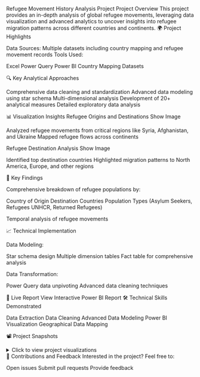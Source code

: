 Refugee Movement History Analysis Project
Project Overview
This project provides an in-depth analysis of global refugee movements, leveraging data visualization and advanced analytics to uncover insights into refugee migration patterns across different countries and continents.
🌍 Project Highlights

Data Sources: Multiple datasets including country mapping and refugee movement records
Tools Used:

Excel
Power Query
Power BI
Country Mapping Datasets



🔍 Key Analytical Approaches

Comprehensive data cleaning and standardization
Advanced data modeling using star schema
Multi-dimensional analysis
Development of 20+ analytical measures
Detailed exploratory data analysis

📊 Visualization Insights
Refugee Origins and Destinations
Show Image

Analyzed refugee movements from critical regions like Syria, Afghanistan, and Ukraine
Mapped refugee flows across continents

Refugee Destination Analysis
Show Image

Identified top destination countries
Highlighted migration patterns to North America, Europe, and other regions

🔬 Key Findings

Comprehensive breakdown of refugee populations by:

Country of Origin
Destination Countries
Population Types (Asylum Seekers, Refugees UNHCR, Returned Refugees)


Temporal analysis of refugee movements

📈 Technical Implementation

Data Modeling:

Star schema design
Multiple dimension tables
Fact table for comprehensive analysis


Data Transformation:

Power Query data unpivoting
Advanced data cleaning techniques



🔗 Live Report
View Interactive Power BI Report
🛠 Technical Skills Demonstrated

Data Extraction
Data Cleaning
Advanced Data Modeling
Power BI Visualization
Geographical Data Mapping

📽️ Project Snapshots
<details>
<summary>Click to view project visualizations</summary>
Refugee Movement Heatmap
Show Image
Population Type Analysis
Show Image
</details>
🤝 Contributions and Feedback
Interested in the project? Feel free to:

Open issues
Submit pull requests
Provide feedback
